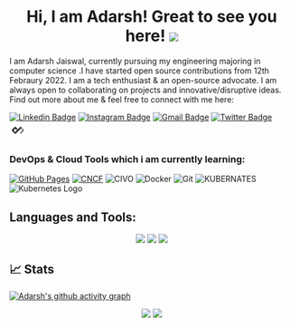 <h1 align="center"> Hi, I am Adarsh! Great to see you here! <img src="https://raw.githubusercontent.com/aemmadi/aemmadi/master/wave.gif" width="30px"> </h1>

I am Adarsh Jaiswal, currently pursuing my engineering majoring in computer science .I have started open source contributions from 12th Febraury 2022. I am a tech enthusiast & an open-source advocate. I am always open to collaborating on projects and innovative/disruptive ideas. Find out more about me & feel free to connect with me here:

[![Linkedin Badge](https://img.shields.io/badge/-Adarshjaiswal-blue?style=flat-square&logo=Linkedin&logoColor=white&link=https://www.linkedin.com/in/adarsh-jaiswal-502643216/)](https://www.linkedin.com/in/adarsh-jaiswal-502643216/)
[![Instagram Badge](https://img.shields.io/badge/-Adarsh_jaiss-red?style=flat-square&logo=instagram&logoColor=white&link=https://www.instagram.com/adarsh_jaiss/)](https://www.instagram.com/adarsh_jaiss/)
[![Gmail Badge](https://img.shields.io/badge/-its.adarshjaiss@gmail.com-c14438?style=flat-square&logo=Gmail&logoColor=white&link=mailto:its.adarshjaiss@gmail.com)](mailto:its.adarshjaiss@gmail.com)
[![Twitter Badge](https://img.shields.io/badge/-twtadarsh-lightblue?style=flat-square&logo=Twitter&logoColor=white&link=https://twitter.com/TwtAdarsh)](https://twitter.com/TwtAdarsh)
&ensp;<a href="https://app.daily.dev/adarsh_jaiss"><img src="https://github.com/FrancescoXX/FrancescoXX/blob/main/App%20Icon%20-%20Black.png" title="daily.dev" 
	alt="daily.devGitHub" width="30"/></a>








### DevOps & Cloud Tools which i am currently learning:

<a href="#"><img alt="GitHub Pages" src="https://img.shields.io/badge/GitHub%20Pages-%23327FC7.svg?logo=github&logoColor=white"></a>
<a href="#"><img alt="CNCF" src="https://img.shields.io/badge/CNCF%20-%23430098.svg?logo=CNCF&logoColor=white"></a>
![CIVO](https://img.shields.io/badge/-CIVO-darkblue?style=flat-square&logo=CIVO)
![Docker](https://img.shields.io/badge/-Docker-black?style=flat-square&logo=docker)
![Git](https://img.shields.io/badge/-Git-black?style=flat-square&logo=git)
![KUBERNATES](https://img.shields.io/badge/-KUBERNATES-black?style=flat-square&logo=KUBERNATES) 
<img src="https://cdn.worldvectorlogo.com/logos/kubernets.svg" title="Kubernetes" alt="Kubernetes Logo" width="20"/>&emsp;



 






							 
## Languages and Tools:
<p align="center">
<img src="https://img.shields.io/badge/python-3776AB.svg?&style=for-the-badge&logo=python&logoColor=white" height="25"/>
<img src="https://img.shields.io/badge/VS%20Code-007ACC.svg?&style=for-the-badge&logo=visual-studio-code&logoColor=white" height="25"/>
<img src="https://img.shields.io/badge/-Git-black?&style=for-the-badge&logo=git" height="25"/>
 
</tr>
</table>

<br />

    
## 📈 Stats
 [![Adarsh's github activity graph](https://activity-graph.herokuapp.com/graph?username=adarsh-jaiss&theme=xcode)](https://git.io/Adarsh-jaiss)
<p align="center">
	
  <img width="48%" src="https://github-readme-stats.vercel.app/api?username=Adarsh-jaiss&show_icons=true&theme=radical" />
  <img width="48%" src="https://github-readme-streak-stats.herokuapp.com/?user=adarsh-jaiss&theme=radical" />
</p>





 
